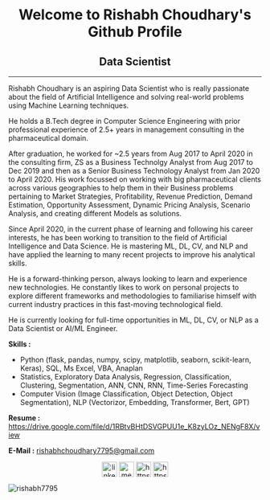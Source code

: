 <h1 align="center"><b>Welcome to Rishabh Choudhary's Github Profile</b></h1>
<h2 align="center">Data Scientist</h2>

---

Rishabh Choudhary is an aspiring Data Scientist who is really passionate about the field of Artificial Intelligence and solving real-world problems using Machine Learning techniques.

He holds a B.Tech degree in Computer Science Engineering with prior professional experience of 2.5+ years in management consulting in the pharmaceutical domain.

After graduation, he worked for ~2.5 years from Aug 2017 to April 2020 in the consulting firm, ZS as a Business Technolgy Analyst from Aug 2017 to Dec 2019 and then as a Senior Business Technology Analyst from Jan 2020 to April 2020. His work focussed on working with big pharmaceutical clients across various geographies to help them in their Business problems pertaining to Market Strategies, Profitability, Revenue Prediction, Demand Estimation, Opportunity Assessment, Dynamic Pricing Analysis, Scenario Analysis, and creating different Models as solutions.

Since April 2020, in the current phase of learning and following his career interests, he has been working to transition to the field of Artificial Intelligence and Data Science. He is mastering ML, DL, CV, and NLP and have applied the learning to many recent projects to improve his analytical skills.

He is a forward-thinking person, always looking to learn and experience new technologies. He constantly likes to work on personal projects to explore different frameworks and methodologies to familiarise himself with current industry practices in this fast-moving technological field.

He is currently looking for full-time opportunities in ML, DL, CV, or NLP as a Data Scientist or AI/ML Engineer.

<b>Skills :</b>
- Python (flask, pandas, numpy, scipy, matplotlib, seaborn, scikit-learn, Keras), SQL, Ms Excel, VBA, Anaplan
- Statistics, Exploratory Data Analysis, Regression, Classification, Clustering, Segmentation, ANN, CNN, RNN, Time-Series Forecasting
- Computer Vision (Image Classification, Object Detection, Object Segmentation), NLP (Vectorizor, Embedding, Transformer, Bert, GPT)

<b>Resume :</b> https://drive.google.com/file/d/1RBtvBHtDSVGPUU1e_K8zyLOz_NENgF8X/view

<b>E-Mail :</b> rishabhchoudhary7795@gmail.com


<p align="center">
    <a href="https://linkedin.com/in/rishabh7795" target="blank"><img align="center" src="https://cdn.jsdelivr.net/npm/simple-icons@3.0.1/icons/linkedin.svg" alt="linkedin.com/in/rishabh7795" height="30" width="30" /></a>
    <a href="https://medium.com/@rishabh7795" target="blank"><img align="center" src="https://cdn.jsdelivr.net/npm/simple-icons@3.0.1/icons/medium.svg" alt="medium.com/@rishabh7795" height="30" width="30" /></a>
    <a href="https://www.kaggle.com/rishabh7795" target="blank"><img align="center" src="https://cdn.jsdelivr.net/npm/simple-icons@3.0.1/icons/kaggle.svg" alt="https://www.kaggle.com/rishabh7795" height="30" width="30" /></a>
    <a href="https://www.twitter.com/rishabh7795" target="blank"><img align="center" src="https://cdn.jsdelivr.net/npm/simple-icons@3.0.1/icons/twitter.svg" alt="https://www.twitter.com/rishabh7795" height="30" width="30" /></a>

</p>

<p align="left"> <img src="https://komarev.com/ghpvc/?username=rishabh7795" alt="rishabh7795" /> </p>
